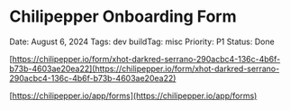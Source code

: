 # Chilipepper Onboarding Form

Date: August 6, 2024
Tags: dev
buildTag: misc
Priority: P1
Status: Done

[https://chilipepper.io/form/xhot-darkred-serrano-290acbc4-136c-4b6f-b73b-4603ae20ea22](https://chilipepper.io/form/xhot-darkred-serrano-290acbc4-136c-4b6f-b73b-4603ae20ea22)

[https://chilipepper.io/app/forms](https://chilipepper.io/app/forms)